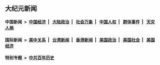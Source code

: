 ## 大纪元新闻

#### 中国新闻 &nbsp;>&nbsp; [中国经济](indexes/ncid283/README.md?04201645) &nbsp;| &nbsp; [大陆政治](indexes/ncid277/README.md?04201645) &nbsp;| &nbsp; [社会万象](indexes/ncid282/README.md?04201645) &nbsp;| &nbsp; [中国人权](indexes/ncid278/README.md?04201645) &nbsp;| &nbsp; [群体事件](indexes/ncid279/README.md?04201645) &nbsp;| &nbsp; [天灾人祸](indexes/ncid280/README.md?04201645)

#### 国际新闻 &nbsp;>&nbsp; [美中关系](indexes/nf1412576/README.md?04201645) &nbsp;| &nbsp; [台湾新闻](indexes/ncid1349361/README.md?04201645) &nbsp;| &nbsp; [香港新闻](indexes/ncid1349362/README.md?04201645) &nbsp;| &nbsp; [美国政治](indexes/ncid1078159/README.md?04201645) &nbsp;| &nbsp; [美国社会](indexes/ncid1078160/README.md?04201645) &nbsp;| &nbsp; [美国经济](indexes/ncid1078158/README.md?04201645)

#### 特别专题 &nbsp;>&nbsp; [中共百年历史](https://github.com/epoch-news/epoch-special/blob/master/README.md?04201645)  

